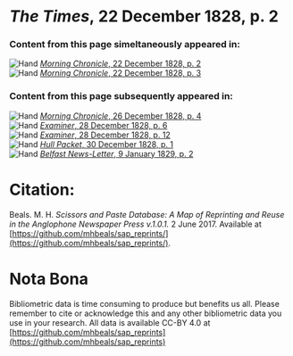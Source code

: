# *The Times*, 22 December 1828, p. 2  
  
### Content from this page simeltaneously appeared in:  
![Hand](http://scissorsandpaste.net/wp-content/uploads/2017/06/smallhandpointer.png) [*Morning Chronicle*, 22 December 1828, p. 2](https://mhbeals.github.io/sap_html/Morning-Chronicle/Morning-Chronicle-22-December-1828-p-2)  
![Hand](http://scissorsandpaste.net/wp-content/uploads/2017/06/smallhandpointer.png) [*Morning Chronicle*, 22 December 1828, p. 3](https://mhbeals.github.io/sap_html/Morning-Chronicle/Morning-Chronicle-22-December-1828-p-3)  
  
### Content from this page subsequently appeared in:  
![Hand](http://scissorsandpaste.net/wp-content/uploads/2017/06/smallhandpointer.png) [*Morning Chronicle*, 26 December 1828, p. 4](https://mhbeals.github.io/sap_html/Morning-Chronicle/Morning-Chronicle-26-December-1828-p-4)  
![Hand](http://scissorsandpaste.net/wp-content/uploads/2017/06/smallhandpointer.png) [*Examiner*, 28 December 1828, p. 6](https://mhbeals.github.io/sap_html/Examiner/Examiner-28-December-1828-p-6)  
![Hand](http://scissorsandpaste.net/wp-content/uploads/2017/06/smallhandpointer.png) [*Examiner*, 28 December 1828, p. 12](https://mhbeals.github.io/sap_html/Examiner/Examiner-28-December-1828-p-12)  
![Hand](http://scissorsandpaste.net/wp-content/uploads/2017/06/smallhandpointer.png) [*Hull Packet*, 30 December 1828, p. 1](https://mhbeals.github.io/sap_html/Hull-Packet/Hull-Packet-30-December-1828-p-1)  
![Hand](http://scissorsandpaste.net/wp-content/uploads/2017/06/smallhandpointer.png) [*Belfast News-Letter*, 9 January 1829, p. 2](https://mhbeals.github.io/sap_html/Belfast-News-Letter/Belfast-News-Letter-9-January-1829-p-2)  


# Citation: 

Beals. M. H. *Scissors and Paste Database: A Map of Reprinting and Reuse in the Anglophone Newspaper Press v.1.0.1.* 2 June 2017. Available at [https://github.com/mhbeals/sap_reprints/](https://github.com/mhbeals/sap_reprints/). 

# Nota Bona

Bibliometric data is time consuming to produce but benefits us all. Please remember to cite or acknowledge this and any other bibliometric data you use in your research. All data is available CC-BY 4.0 at [https://github.com/mhbeals/sap_reprints](https://github.com/mhbeals/sap_reprints)